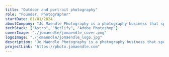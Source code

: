 ```yaml
---
title: "Outdoor and portrait photography"
role: "Founder, Photographer"
startDate: 01/01/2024
aboutCompany: "Jo Maendle Photography is a photography business that specializes in outdoor portrait and landscape photography."
techStack: ["Astro", "Netlify", "Adobe Photoshop"]
coverImage: "./jomaendle/jomaendle_cover.png"
logoImage: "./jomaendle/jomaendle_logo.jpg"
description: "Jo Maendle Photography is a photography business that specializes in outdoor portrait and landscape photography."
projectLink: "https://photo.jomaendle.com"
---
```

